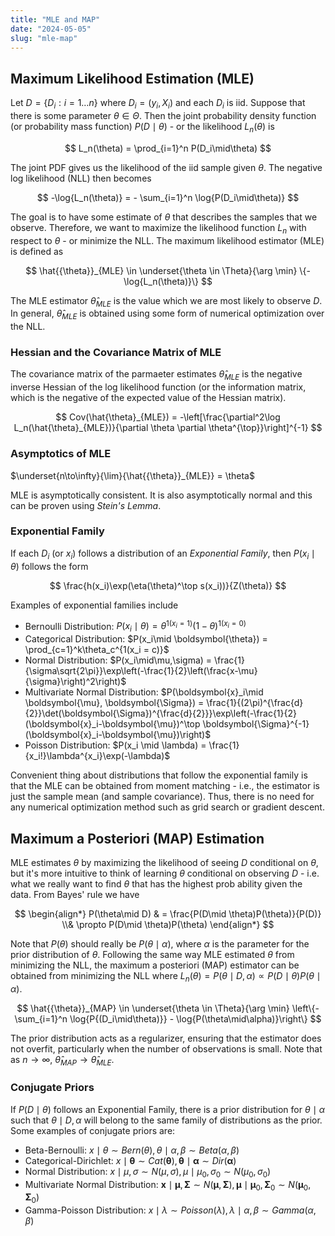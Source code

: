 ```yaml
---
title: "MLE and MAP"
date: "2024-05-05"
slug: "mle-map"
---
```


## Maximum Likelihood Estimation (MLE)

Let $D = \{D_i:i=1\dots n\}$ where $D_i = (y_i, X_i)$ and each $D_i$ is iid. Suppose that there is some parameter $\theta \in \Theta$. Then the joint probability density function (or probability mass function) $P(D\mid\theta)$ - or the likelihood $L_n(\theta)$ is

$$
L_n(\theta) = \prod_{i=1}^n P(D_i\mid\theta)
$$

The joint PDF gives us the likelihood of the iid sample given $\theta$. The negative log likelihood (NLL) then becomes

$$
-\log{L_n(\theta)} = - \sum_{i=1}^n \log{P(D_i\mid\theta)}
$$

The goal is to have some estimate of $\theta$ that describes the samples that we observe. Therefore, we want to maximize the likelihood function $L_n$ with respect to $\theta$ - or minimize the NLL. The maximum likelihood estimator (MLE) is defined as

$$
\hat{{\theta}}_{MLE} \in \underset{\theta \in \Theta}{\arg \min} \{-\log{L_n(\theta)}\}
$$

The MLE estimator $\hat{{\theta}}_{MLE}$ is the value which we are most likely to observe $D$. In general, $\hat{\theta}_{MLE}$ is obtained using some form of numerical optimization over the NLL.

### Hessian and the Covariance Matrix of MLE

The covariance matrix of the parmaeter estimates $\hat{\theta}_{MLE}$ is the negative inverse Hessian of the log likelihood function (or the information matrix, which is the negative of the expected value of the Hessian matrix).

$$
Cov(\hat{\theta}_{MLE}) = -\left[\frac{\partial^2\log L_n(\hat{\theta}_{MLE})}{\partial \theta \partial \theta^{\top}}\right]^{-1}
$$

### Asymptotics of MLE

$\underset{n\to\infty}{\lim}{\hat{{\theta}}_{MLE}} = \theta$

MLE is asymptotically consistent. It is also asymptotically normal and this can be proven using *Stein's Lemma*.

### Exponential Family

If each $D_i$ (or $x_i$) follows a distribution of an *Exponential Family*, then $P(x_i\mid\theta)$ follows the form

$$
\frac{h(x_i)\exp(\eta(\theta)^\top s(x_i))}{Z(\theta)}
$$

Examples of exponential families include

- Bernoulli Distribution: $P(x_i\mid\theta) = \theta^{1(x_i = 1)}(1-\theta)^{1(x_i = 0)}$
- Categorical Distribution: $P(x_i\mid \boldsymbol{\theta}) = \prod_{c=1}^k\theta_c^{1(x_i = c)}$
- Normal Distribution: $P(x_i\mid\mu,\sigma) = \frac{1}{\sigma\sqrt{2\pi}}\exp\left(-\frac{1}{2}\left(\frac{x-\mu}{\sigma}\right)^2\right)$
- Multivariate Normal Distribution: $P(\boldsymbol{x}_i\mid \boldsymbol{\mu}, \boldsymbol{\Sigma}) = \frac{1}{(2\pi)^{\frac{d}{2}}\det(\boldsymbol{\Sigma})^{\frac{d}{2}}}\exp\left(-\frac{1}{2}(\boldsymbol{x}_i-\boldsymbol{\mu})^\top \boldsymbol{\Sigma}^{-1}(\boldsymbol{x}_i-\boldsymbol{\mu})\right)$
- Poisson Distribution: $P(x_i \mid \lambda) = \frac{1}{x_i!}\lambda^{x_i}\exp(-\lambda)$

Convenient thing about distributions that follow the exponential family is that the MLE can be obtained from moment matching - i.e., the estimator is just the sample mean (and sample covariance). Thus, there is no need for any numerical optimization method such as grid search or gradient descent.

<!-- ### Gaussian MLE

Assume $y_i = \beta^\top  X_i + U_i$ where $U_i$ follows a standard normal.

$$\mathbb{P}(U_i) = \frac{1}{\sqrt{2\pi}}\exp{\left(-\frac{U_i^2}{2}\right)}$$

$$\log{L_n(\beta)} = \sum_{i=1}^n\log{\left(\frac{1}{\sqrt{2\pi}}\exp{\left(-\frac{U_i^2}{2}\right)}\right)}$$

$$\log{L_n(\beta)} = \sum_{i=1}^n\left[\log{\frac{1}{\sqrt{2\pi}}} + \log{\exp{\left(-\frac{U_i^2}{2}\right)}}\right]$$

$$\log{L_n(\beta)} = \sum_{i=1}^n\left(\log{\frac{1}{\sqrt{2\pi}}} - \frac{U_i^2}{2}\right)$$

$$\log{L_n(\beta)} = \sum_{i=1}^n\left(\log{\frac{1}{\sqrt{2\pi}}} - \frac{(y_i - \beta^\top  X_i)^2}{2}\right)$$

$$\log{L_n(\beta)} = n\log\left({\frac{1}{\sqrt{2\pi}}}\right) - \frac{1}{2}\sum_{i=1}^n(y_i - \beta^\top  X_i)^2$$

$n\log{\frac{1}{\sqrt{2\pi}}}$ is just some constant independent of $\beta$. Let us denote this constant as $c$. Then finding MLE is simply solving for the least squares.

$$\log{L_n(\beta)} = c - \frac{1}{2}{||y-X\beta||_2}^2$$

$$-\log{L_n(\beta)} = -c + \frac{1}{2}{||y-X\beta||_2}^2$$

Minimizing for $-\log{L_n(\beta)}$ is the same as maximizing for $\log{L_n(\beta)}$. Note that the joint PDF is conditional on both $X$ and $\beta$ ($\mathbb{P}(y|X,\beta)$). This is called a discriminative supervised learning model. A generative model would optimize $\mathbb{P}(y, X|\beta)$.

### Discriminative Probabilistic Models

- Least Squares. MLE under gaussian likelihood $$\mathbb{P}(y|X,\beta) = \frac{1}{\sqrt{2\pi}}\exp{\left(-\frac{U_i^2}{2}\right)}$$
- Robust Regression. MLE under laplace likelihood $$\mathbb{P}(y|X,\beta) = \frac{1}{2}\exp{\left(-|U_i|\right)}$$
- Logistic Regression. MLE under sigmoid function $$\mathbb{P}(y|X,\beta) = \frac{1}{1+\exp{(-y_i\beta^\top  X_i)}}$$

### Generative Probabilistic Models

- Naive Bayes
- Linear Discriminant Analysis -->

## Maximum a Posteriori (MAP) Estimation

MLE estimates $\theta$ by maximizing the likelihood of seeing $D$ conditional on $\theta$, but it's more intuitive to think of learning $\theta$ conditional on observing $D$ - i.e. what we really want to find $\theta$ that has the highest prob ability given the data. From Bayes' rule we have

$$
\begin{align*}
P(\theta\mid D) & = \frac{P(D\mid \theta)P(\theta)}{P(D)}
\\& \propto P(D\mid \theta)P(\theta)
\end{align*}
$$

Note that $P(\theta)$ should really be $P(\theta\mid\alpha)$, where $\alpha$ is the parameter for the prior distribution of $\theta$. Following the same way MLE estimated $\theta$ from minimizing the NLL, the maximum a posteriori (MAP) estimator can be obtained from minimizing the NLL where $L_n(\theta) = P(\theta\mid D, \alpha) \propto P(D\mid \theta)P(\theta\mid\alpha)$.

$$
\hat{{\theta}}_{MAP} \in \underset{\theta \in \Theta}{\arg \min} \left\{-\sum_{i=1}^n \log{P{(D_i\mid\theta)}} - \log{P(\theta\mid\alpha)}\right\}
$$

The prior distribution acts as a regularizer, ensuring that the estimator does not overfit, particularly when the number of observations is small. Note that as $n\to\infty$, $\hat{{\theta}}_{MAP} \to \hat{{\theta}}_{MLE}$. 

<!-- Let $f(y_i,\theta) = \mathbb{P}(y|\beta)\mathbb{P}(\beta)$ -->

<!-- $$\Pi_{i=1}^n \log{f(y_i,\theta)} = \Pi_{i=1}^n \log{\mathbb{P}(y_i|\beta)\mathbb{P}(\beta)}$$

$$\Pi_{i=1}^n \log{f(y_i,\theta)} = \Pi_{i=1}^n \log{\mathbb{P}(y_i|\beta)} + \log{\mathbb{P}(\beta)}$$ -->

<!-- $${\theta}_{MAP} = \mathop{\arg \max}_{\theta \in \Theta} \log{\mathbb{P}(y|\beta)\mathbb{P}(\beta)}$$

$${\theta}_{MAP} = \mathop{\arg \max}_{\theta \in \Theta} \log{\mathbb{P}(y|\beta)} + \log{\mathbb{P}(\beta)}$$

$${\theta}_{MAP} = \mathop{\arg \max}_{\theta \in \Theta} \log{\prod_{i=1}^n\mathbb{P}(y_i|\beta)} + \log{\mathbb{P}(\beta)}$$

$${\theta}_{MAP} = \mathop{\arg \max}_{\theta \in \Theta} \sum_{i=1}^n\log{\mathbb{P}(y_i|\beta)} + \log{\mathbb{P}(\beta)}$$

Interpret $\sum_{i=1}^n\log{\mathbb{P}(y_i|\beta)}$ as the loss and $\log{\mathbb{P}(\beta)}$ as the regularizer. Assume $\beta_i$ is iid and comes from a Gaussian with mean $0$ and variance $\frac{1}{\alpha}$.

$$\mathbb{P}(\beta) = \Pi_{j=1}^k \mathbb{P}(\beta_j)$$

$$\mathbb{P}(\beta) \propto \Pi_{j=1}^k \exp{\left(\frac{-\alpha}{2}\beta_j^2\right)}$$

$$\mathbb{P}(\beta) \propto \exp{\left(\frac{-\alpha}{2}\sum_{j=1}^k\beta_j^2\right)}$$

$$\mathbb{P}(\beta) \propto \exp{\left(\frac{-\alpha}{2}||\beta||_2^2\right)}$$

$$\log{\mathbb{P}(\beta)} = \log{\exp{\left(\frac{-\alpha}{2}||\beta||_2^2\right)}} + c$$

$$\log{\mathbb{P}(\beta)} = \frac{-\alpha}{2}||\beta||_2^2 + c$$

$${\theta}_{MAP} = \mathop{\arg \max}_{\theta \in \Theta} \sum_{i=1}^n\log{\mathbb{P}(y_i|\beta)} - \frac{\alpha}{2}||\beta||_2^2$$

### MAP and Regularization

- Least Squares with L2 Regularization: $$\mathbb{P}(y|X,\beta) = \frac{1}{\sqrt{2\pi}}\exp{\left(-\frac{U_i^2}{2}\right)}$$
$$\mathbb{P}(\beta_j) = \exp{\left(\frac{-\alpha}{2}\beta_j^2\right)}$$
- Robust Regression with L2 Regularization: $$\mathbb{P}(y|X,\beta) = \frac{1}{2}\exp{\left(-|U_i|\right)}$$
$$\mathbb{P}(\beta_j) = \exp{\left(\frac{-\alpha}{2}\beta_j^2\right)}$$

Unlike MLE, the choice of variance changes the MAP solution; as $n \to \infty$ the effect of prior/regularizer goes to zero. -->

### Conjugate Priors

If $P(D\mid \theta)$ follows an Exponential Family, there is a prior distribution for $\theta\mid\alpha$ such that $\theta\mid D,\alpha$ will belong to the same family of distributions as the prior. Some examples of conjugate priors are:

- Beta-Bernoulli: $x\mid\theta \sim Bern(\theta), \theta\mid\alpha,\beta \sim Beta(\alpha,\beta)$
- Categorical-Dirichlet: $x\mid\boldsymbol{\theta} \sim Cat(\boldsymbol{\theta}), \boldsymbol{\theta}\mid\boldsymbol{\alpha} \sim Dir(\boldsymbol{\alpha})$
- Normal Distribution: $x\mid\mu,\sigma \sim N(\mu,\sigma), \mu\mid\mu_0,\sigma_0 \sim N(\mu_0,\sigma_0)$
- Multivariate Normal Distribution: $\boldsymbol{x}\mid \boldsymbol{\mu}, \boldsymbol{\Sigma} \sim N(\boldsymbol{\mu}, \boldsymbol{\Sigma}), \boldsymbol{\mu}\mid\boldsymbol{\mu}_0,\boldsymbol{\Sigma}_0\sim N(\boldsymbol{\mu}_0,\boldsymbol{\Sigma}_0)$
- Gamma-Poisson Distribution: $x\mid \lambda \sim Poisson(\lambda), \lambda\mid\alpha,\beta \sim Gamma(\alpha,\beta)$